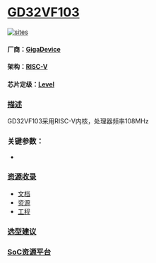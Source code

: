 ﻿# [GD32VF103](https://github.com/sochub/GD32VF103) 
[![sites](SoC/qitas.png)](http://www.qitas.cn)
#### 厂商：[GigaDevice](https://github.com/sochub/GigaDevice)
#### 架构：[RISC-V](https://github.com/sochub/RISC-V)
#### 芯片定级：[Level](https://github.com/sochub/Level)
### [描述](https://github.com/sochub/GD32VF103/wiki) 

GD32VF103采用RISC-V内核，处理器频率108MHz

### 关键参数：

* 

### [资源收录](https://github.com/sochub/GD32VF103)

* [文档](docs/) 
* [资源](src/) 
* [工程](project/) 

### [选型建议](https://github.com/sochub/GD32VF103)



###  [SoC资源平台](http://www.qitas.cn)   
